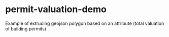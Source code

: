 # permit-valuation-demo
Example of extruding geojson polygon based on an attribute (total valuation of building permits)
